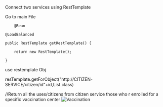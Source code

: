 Connect two services using RestTemplate

Go to main File

        @Bean
	
	@LoadBalanced
 
	public RestTemplate getRestTemplate() {
 
		return new RestTemplate();
  
	}

 use restemplate Obj

 resTemplate.getForObject("http://CITIZEN-SERVICE/citizen/id"+id,List.class) 
 
 //Return all the uses/citizens from citizen service those who r enrolled for a specific vaccination center
 ![Vaccination](https://github.com/OliGanguly/Microservice-User-Vaccination-App-Apis/assets/82031303/abbfaf51-078e-492c-bb57-e1c20a8429e7)

